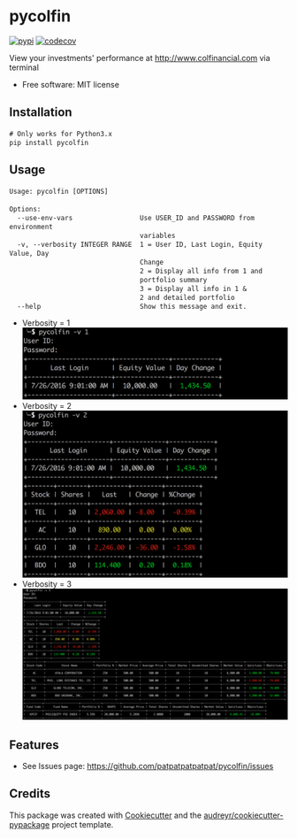 # pycolfin

[![pypi](https://img.shields.io/pypi/v/pycolfin.svg)](https://pypi.python.org/pypi/pycolfin)
[![codecov](https://codecov.io/gh/patpatpatpatpat/pycolfin/branch/master/graph/badge.svg)](https://codecov.io/gh/patpatpatpatpat/pycolfin)

View your investments' performance at http://www.colfinancial.com via terminal


* Free software: MIT license

## Installation
```
# Only works for Python3.x
pip install pycolfin
```

## Usage
```
Usage: pycolfin [OPTIONS]

Options:
  --use-env-vars                 Use USER_ID and PASSWORD from environment
                                 variables
  -v, --verbosity INTEGER RANGE  1 = User ID, Last Login, Equity Value, Day
                                 Change
                                 2 = Display all info from 1 and
                                 portfolio summary
                                 3 = Display all info in 1 &
                                 2 and detailed portfolio
  --help                         Show this message and exit.
```

* Verbosity = 1
![v1](images/v1.png)
* Verbosity = 2
![v1](images/v2.png)
* Verbosity = 3
![v1](images/v3.png)

## Features

* See Issues page: https://github.com/patpatpatpatpat/pycolfin/issues

## Credits

This package was created with [Cookiecutter](https://github.com/audreyr/cookiecutter) and the [audreyr/cookiecutter-pypackage](https://github.com/audreyr/cookiecutter-pypackage) project template.
